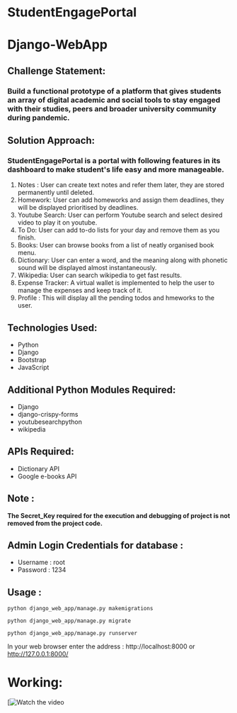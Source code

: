 # StudentEngagePortal
# Django-WebApp      

<h2>Challenge Statement:</h2>
    <h3>Build a functional prototype of a platform that gives students an array of digital academic and social tools to stay engaged with their studies, peers and broader university community during pandemic.</h3>

<h2>Solution Approach:</h2>
    <h3> StudentEngagePortal is a portal with following features in its dashboard to make student's life easy and more manageable.</h3> 
    <ol>
        <li>Notes : User can create text notes and refer them later, they are stored permanently until deleted.</li>
        <li>Homework: User can add homeworks and assign them deadlines, they will be displayed prioritised by deadlines.</li>
        <li>Youtube Search: User can perform Youtube search and select desired video to play it on youtube.</li>
        <li>To Do: User can add to-do lists for your day and remove them as you finish.</li>
        <li>Books: User can browse books from a list of neatly organised book menu.</li>
        <li>Dictionary: User can enter a word, and the meaning along with phonetic sound will be displayed almost instantaneously.</li>
        <li>Wikipedia: User can search wikipedia to get fast results.</li>
        <li>Expense Tracker: A virtual wallet is implemented to help the user to manage the expenses and keep track of it.</li>
        <li>Profile : This will display all the pending todos and hmeworks to the user.</li>
    </ol>
    
<h2>Technologies Used:</h2>
<ul>
    <li>Python</li>
    <li>Django</li>
    <li>Bootstrap</li>
    <li>JavaScript</li>
</ul>
    
<h2>Additional Python Modules Required:</h2>
<ul>
    <li>Django</li>
    <li>django-crispy-forms</li>
    <li>youtubesearchpython</li>
    <li>wikipedia</li>
</ul>

<h2>APIs Required:</h2>
<ul>
    <li>Dictionary API </li>
    <li>Google e-books API</li>
</ul>
  
<h2>Note :</h2>

<b>The Secret_Key required for the execution and debugging of project is not removed from the project code.</b>
  <h2>Admin Login Credentials for database :</h2>
<ul>
  <li>Username : root</li>
  <li>Password : 1234</li>
</ul>

<h2>Usage :</h2>

    python django_web_app/manage.py makemigrations

    python django_web_app/manage.py migrate

    python django_web_app/manage.py runserver
    
   In your web browser enter the address : http://localhost:8000 or http://127.0.0.1:8000/

# Working:
[![Watch the video]()



